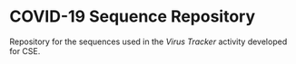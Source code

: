 # COVID-19 Sequence Repository


Repository for the sequences used in the *Virus Tracker* activity developed for CSE. 
